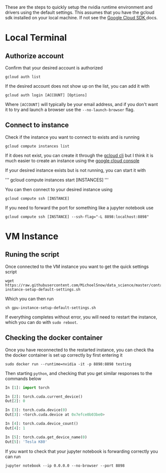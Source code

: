 These are the steps to quickly setup the nvidia runtime environment and drivers using the default settings.  This assumes that you have the gcloud sdk installed on your local machine.  If not see the [Google Cloud SDK ](https://cloud.google.com/sdk/docs/) docs.

# Local Terminal

## Authorize account

Confirm that your desired account is authorized

```
gcloud auth list
```

If the desired account does not show up on the list, you can add it with

```
gcloud auth login [ACCOUNT] [Options]
```

Where `[ACCOUNT]` will typically be your email address, and if you don't want it to try and launch a browser use the `--no-launch-browser` flag.

## Connect to instance

Check if the instance you want to connect to exists and is running

```
gcloud compute instances list
```

If it does not exist, you can create it through the [gcloud cli](https://cloud.google.com/sdk/gcloud/reference/compute/instances/create) but I think it is much easier to create an instance using the [google cloud console](https://console.cloud.google.com/compute/instances)

If your desired instance exists but is not running, you can start it with

'''
gcloud compute instances start [INSTANCES]
'''

You can then connect to your desired instance using

```
gcloud compute ssh [INSTANCE]
```

If you need to forward the port for something like a jupyter notebook use

```
gcloud compute ssh [INSTANCE] --ssh-flag="-L 8898:localhost:8898"
```


# VM Instance

## Runing the script
Once connected to the VM instance you want to get the quick settings script

```
wget https://raw.githubusercontent.com/MichoelSnow/data_science/master/containers/gpu-instance-setup-default-settings.sh
```

Which you can then run

```
sh gpu-instance-setup-default-settings.sh
```

If everything completes without error, you will need to restart the instance, which you can do with `sudo reboot`.

## Checking the docker container

Once you have reconnected to the restarted instance, you can check tha the docker container is set up correctly by first entering it

```
sudo docker run --runtime=nvidia -it -p 8898:8898 testing
```

Then starting `python`, and checking that you get similar responses to the commands below

```python
In [1]: import torch

In [2]: torch.cuda.current_device()
Out[2]: 0

In [3]: torch.cuda.device(0)
Out[3]: <torch.cuda.device at 0x7efce0b03be0>

In [4]: torch.cuda.device_count()
Out[4]: 1

In [5]: torch.cuda.get_device_name(0)
Out[5]: 'Tesla K80'
```

If you want to check that your jupyter notebook is forwarding correctly you can run

```
jupyter notebook --ip 0.0.0.0 --no-browser --port 8898
```